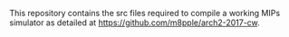This repository contains the src files required to compile a working MIPs simulator as detailed at https://github.com/m8pple/arch2-2017-cw.
